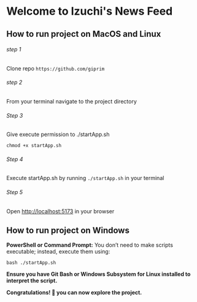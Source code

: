 # Welcome to Izuchi's News Feed

## How to run project on MacOS and Linux

###### step 1
  Clone repo ``https://github.com/giprim``

###### step 2 
  From your terminal navigate to the project directory

###### Step 3
  Give execute permission to ./startApp.sh

  ```chmod +x startApp.sh```

###### Step 4
  Execute startApp.sh by running `./startApp.sh` in your terminal

###### Step 5
  Open [http://localhost:5173](http://localhost:5173) in your browser

## How to run project on Windows

**PowerShell or Command Prompt:** You don’t need to make scripts executable; instead, execute them using:

`bash ./startApp.sh`

 **Ensure you have Git Bash or Windows Subsystem for Linux installed to interpret the script.**

**Congratulations! 🎉 you can now explore the project.**

